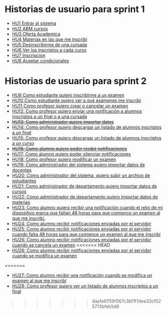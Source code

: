 # Historias de usuario para sprint 1
 - [HU1 Entrar al sistema](./HU01-entrar-al-sistema)
 - [HU2 ABM cursos](./HU02-ABM-cursos)
 - [HU3 Oferta Academica](./HU03-Oferta-Academica)
 - [HU4 Materias en las que me inscribi](./HU04-Materias-en-las-que-me-inscribi)
 - [HU5 Desinscribirme de una cursada](./HU05-Desinscribirme-de-una-cursada)
 - [HU6 Ver los inscriptos a cada curso](HU06-Ver-los-inscriptos-a-cada-curso)
 - [HU7 Inscripcion](HU07-Inscripcion)
 - [HU8 Aceptar condicionales](HU08-Aceptar-condicionales)
# Historias de usuario para sprint 2
 - [HU9 Como estudiante quiero inscribirme a un examen](HU09-inscripcion-examen)
 - [HU10 Como estudiante quiero ver a qué exámenes me inscribí](HU10-mis-examenes)
 - [HU11 Como profesor quiero crear o cancelar un examen](HU11-Crear-cancelar-examen)
 - [HU12: Como profesor quiero enviar una notificación a alumnos inscriptos a un final o a una cursada](HU12-enviar-notificacion-alumnos)
 - ~~[HU13: Como administrador quiero importar datos](HU13-importar-datos)~~
 - [HU14: Como profesor quiero descargar un listado de alumnos inscriptos a un final](HU14-inscriptos-final)
 - [HU15: Como profesor quiero descargar un listado de alumnos inscriptos a un curso](HU15-inscriptos-cursada)
 - ~~[HU16: Como alumno quiero poder recibir notificaciones](HU16-notificaciones)~~
 - [HU17: Como alumno quiero poder silenciar notificaciones](HU17-silenciar-notificaciones)
 - [HU18: Como profesor quiero modificar un examen](HU18-modificar-examen)
 - [HU19: Como administrador del sistema quiero importar datos de docentes](HU19-archivo-docentes)
 - [HU20: Como administrador del sistema, quiero subir un archivo de estudiantes](HU20-archivo-estudiantes)
 - [HU21: Como administrador de departamento quiero importar datos de cursos](HU21-archivo-cursos)
 - [HU22: Como administrador de departamento quiero importar datos de materias](HU22-archivo-materias)
 - [HU23: Como alumno quiero recibir una notificación cuando el reloj de mi dispositivo marca que faltan 48 horas para que comience un examen al que me inscribí.](HU23-notificación-local)
 - [HU24: Como alumno recibir notificaciones enviadas por el servidor](HU24-notificación-firebase)
 - [HU25: Como alumno recibir notificaciones enviadas por el servidor cuando falta 48 horas para que comience un examen al que me inscribí](HU25-notificación-examen-firebase)
 - [HU26: Como alumno recibir notificaciones enviadas por el servidor cuando se cancela un examen](HU26-notificación-cancelacion-firebase)
<<<<<<< HEAD
 - [HU26: Como alumno recibir notificaciones enviadas por el servidor cuando se modifica un examen](HU27-notificacion-modificacion-firebase)

=======
 - [HU27: Como alumno recibir una notificación cuando se modifica un examen al que me inscribí](HU27-notificacion-modificacion-firebase)
 - [HU28: Como profesor quiero ver un listado de alumnos inscriptos a un final](HU28-Ver-inscriptos-examen)
>>>>>>> daa1e6759f567c3bf1f1dee33cf525713bfeb5d9
